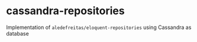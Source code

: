 # cassandra-repositories
 Implementation of `aledefreitas/eloquent-repositories` using Cassandra as database
